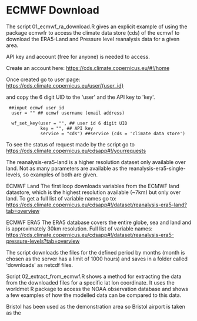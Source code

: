 # ECMWF Download

The script 01_ecmwf_ra_download.R gives an explicit example of using the package ecmwfr to access the climate data store (cds) of the ecmwf to download the ERA5-Land and Pressure level reanalysis data for a given area.

API key and account (free for anyone) is needed to access. 

Create an account here: https://cds.climate.copernicus.eu/#!/home

Once created go to user page: https://cds.climate.copernicus.eu/user/{user_id}

and copy the 6 digit UID to the 'user' and the API key to 'key'. 

```
 ##input ecmwf user id
  user = "" ## ecmwf username (email address)
  
  wf_set_key(user = "", ## user id 6 digit UID
             key = "", ## API key
             service = "cds") ##service (cds = 'climate data store')
```

To see the status of request made by the script go to https://cds.climate.copernicus.eu/cdsapp#!/yourrequests

The reanalysis-era5-land is a higher resolution dataset only available over land. Not as many parameters are available as the reanalysis-era5-single-levels, so examples of both are given.

ECMWF Land
The first loop downloads variables from the ECMWF land datastore, which is the highest resolution available (~7km) but only over land. To get a full list of variable names go to: https://cds.climate.copernicus.eu/cdsapp#!/dataset/reanalysis-era5-land?tab=overview

ECMWF ERA5
The ERA5 database covers the entire globe, sea and land and is approximately 30km resolution.
Full list of variable names: https://cds.climate.copernicus.eu/cdsapp#!/dataset/reanalysis-era5-pressure-levels?tab=overview

The script downloads the files for the defined period by months (month is chosen as the server has a limit of 1000 hours) and saves in a folder called 'downloads' as netcdf files.

Script 02_extract_from_ecmwf.R shows a method for extracting the data from the downloaded files for a specific lat lon coordinate. It uses the worldmet R package to access the NOAA observation database and shows a few examples of how the modelled data can be compared to this data.

Bristol has been used as the demonstration area so Bristol airport is taken as the 